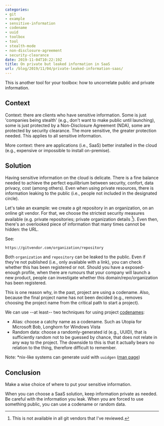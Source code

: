 ```yaml
---
categories:
- git
- example
- sensitive-information
- codename
- uuid
- toolbox
- tool
- stealth-mode
- non-disclosure-agreement
- security-clearance
date: 2019-11-04T10:22:19Z
title: On private but leaked information in SaaS
url: /blog/2019/11/04/private-leaked-information-saas/
---
```


This is another tool for your toolbox: how to uncorrelate public and private information.

## Context

Context: there are clients who have sensitive information. Some is just 'companies being stealth' (e.g., don't want to make public until launching), some is just protected by a Non-Disclosure Agreement (NDA), some are protected by security clearance. The more sensitive, the greater protection needed. This applies to all sensitive information.

More context: there are applications (i.e., SaaS) better installed in the cloud (e.g., expensive or impossible to install on-premise).

## Solution

Having sensitive information on the cloud is delicate. There is a fine balance needed to achieve the perfect equilibrium between security, confort, data privacy, cost (among others). Even when using private resources, there is information leaking to the public (i.e., people not included in the designated circle). 

Let's take an example: we create a git repository in an organization, on an online git vendor. For that, we choose the strictest security measures available (e.g. private repositories; private organization details [^1]). Even then, there's an overlooked piece of information that many times cannot be hidden: the URL.

See:

```
https://gitvendor.com/organization/repository
```

Both `organization` and `repository` can be leaked to the public. Even if they're not published (i.e., only available with a link), you can check whether this has been registered or not. Should you have a exposed-enough profile, when there are rumours that your company will launch a new product, people can investigate whether this domain/repo/organization has been registered.

This is one reason why, in the past, project are using a codename. Also, because the final project name has not been decided (e.g., removes choosing the project name from the critical path to start a project).

We can use --at least-- two techniques for using project [codenames](https://en.wikipedia.org/wiki/List_of_Microsoft_codenames):

  - Alias: choose a catchy name as a codename. Such as Utopia for Microsoft Bob, Longhorn for Windows Vista
  - Random data: choose a randomly-generated id (e.g., UUID), that is sufficiently random not to be guessed by chance, that does not relate in any way to the project. The downside to this is that it actually bears no relation to the thing, therefore difficult to remember.

Note: *nix-like systems can generate uuid with `uuidgen` ([man page](http://man7.org/linux/man-pages/man1/uuidgen.1.html))

## Conclusion

Make a wise choice of where to put your sensitive information.

When you can choose a SaaS solution, keep information private as needed. Be careful with the information you leak. When you are forced to use something public, you can use a codename or random data.


[^1]: This is not available in all git vendors that I've reviewed.
